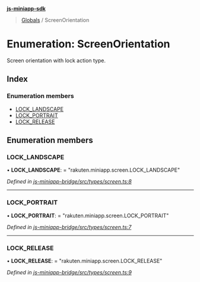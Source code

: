**[js-miniapp-sdk](../README.md)**

> [Globals](../README.md) / ScreenOrientation

# Enumeration: ScreenOrientation

Screen orientation with lock action type.

## Index

### Enumeration members

* [LOCK\_LANDSCAPE](screenorientation.md#lock_landscape)
* [LOCK\_PORTRAIT](screenorientation.md#lock_portrait)
* [LOCK\_RELEASE](screenorientation.md#lock_release)

## Enumeration members

### LOCK\_LANDSCAPE

•  **LOCK\_LANDSCAPE**:  = "rakuten.miniapp.screen.LOCK\_LANDSCAPE"

*Defined in [js-miniapp-bridge/src/types/screen.ts:8](https://github.com/rakutentech/js-miniapp/blob/df2c090/js-miniapp-bridge/src/types/screen.ts#L8)*

___

### LOCK\_PORTRAIT

•  **LOCK\_PORTRAIT**:  = "rakuten.miniapp.screen.LOCK\_PORTRAIT"

*Defined in [js-miniapp-bridge/src/types/screen.ts:7](https://github.com/rakutentech/js-miniapp/blob/df2c090/js-miniapp-bridge/src/types/screen.ts#L7)*

___

### LOCK\_RELEASE

•  **LOCK\_RELEASE**:  = "rakuten.miniapp.screen.LOCK\_RELEASE"

*Defined in [js-miniapp-bridge/src/types/screen.ts:9](https://github.com/rakutentech/js-miniapp/blob/df2c090/js-miniapp-bridge/src/types/screen.ts#L9)*
